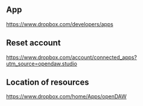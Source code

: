 ## App

https://www.dropbox.com/developers/apps

## Reset account

https://www.dropbox.com/account/connected_apps?utm_source=opendaw.studio

## Location of resources

https://www.dropbox.com/home/Apps/openDAW